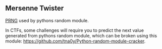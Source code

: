 Mersenne Twister
-
[PRNG](https://en.wikipedia.org/wiki/Mersenne_Twister) used by pythons random module.  

In CTFs, some challenges will require you to predict the next value generated from pythons random module, which can be broken using this module: https://github.com/tna0y/Python-random-module-cracker.  